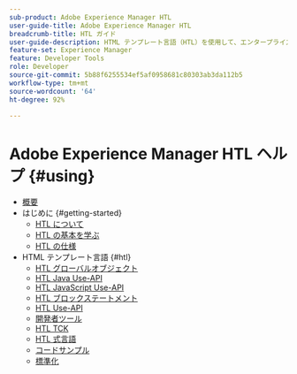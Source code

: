 ```yaml
---
sub-product: Adobe Experience Manager HTL
user-guide-title: Adobe Experience Manager HTL
breadcrumb-title: HTL ガイド
user-guide-description: HTML テンプレート言語（HTL）を使用して、エンタープライズレベルの web フレームワークを作成します。
feature-set: Experience Manager
feature: Developer Tools
role: Developer
source-git-commit: 5b88f6255534ef5af0958681c80303ab3da112b5
workflow-type: tm+mt
source-wordcount: '64'
ht-degree: 92%

---
```



# Adobe Experience Manager HTL ヘルプ {#using}

+ [概要](overview.md)
+ はじめに {#getting-started}
   + [HTL について](update.md)
   + [HTL の基本を学ぶ](getting-started.md)
   + [HTL の仕様](htl-specification.md)
+ HTML テンプレート言語 {#htl}
   + [HTL グローバルオブジェクト](global-objects.md)
   + [HTL Java Use-API](use-api-java.md)
   + [HTL JavaScript Use-API](use-api-javascript.md)
   + [HTL ブロックステートメント](block-statements.md)
   + [HTL Use-API](use-api.md)
   + [開発者ツール](dev-tools.md)
   + [HTL TCK](htl-tck.md)
   + [HTL 式言語](expression-language.md)
   + [コードサンプル](code-samples.md)
   + [標準化](standardization.md)